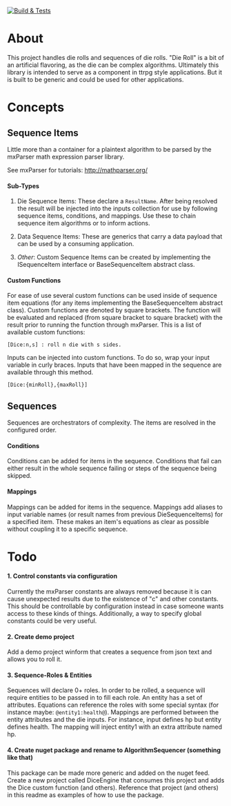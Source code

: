 ﻿[![Build & Tests](https://github.com/timjen3/dice-engine/actions/workflows/dotnet.yml/badge.svg)](https://github.com/timjen3/dice-engine/actions/workflows/dotnet.yml)
 
 # About

This project handles die rolls and sequences of die rolls. "Die Roll" is a bit of an artificial flavoring, as the die can be complex algorithms. Ultimately this library is intended to serve as a component in ttrpg style applications. But it is built to be generic and could be used for other applications.

# Concepts

## Sequence Items

Little more than a container for a plaintext algorithm to be parsed by the mxParser math expression parser library.

See mxParser for tutorials: http://mathparser.org/

#### Sub-Types

1. Die Sequence Items: These declare a `ResultName`. After being resolved the result will be injected into the inputs collection for use by following sequence items, conditions, and mappings. Use these to chain sequence item algorithms or to inform actions.

2. Data Sequence Items: These are generics that carry a data payload that can be used by a consuming application.

3. *Other*: Custom Sequence Items can be created by implementing the ISequenceItem interface or BaseSequenceItem abstract class.

#### Custom Functions

For ease of use several custom functions can be used inside of sequence item equations (for any items implementing the BaseSequenceItem abstract class). Custom functions are denoted by square brackets. The function will be evaluated and replaced (from square bracket to square bracket) with the result prior to running the function through mxParser. This is a list of available custom functions:

    [Dice:n,s] : roll n die with s sides.

Inputs can be injected into custom functions. To do so, wrap your input variable in curly braces. Inputs that have been mapped in the sequence are available through this method.

    [Dice:{minRoll},{maxRoll}]

## Sequences

Sequences are orchestrators of complexity. The items are resolved in the configured order.

#### Conditions 

Conditions can be added for items in the sequence. Conditions that fail can either result in the whole sequence failing or steps of the sequence being skipped.

#### Mappings

Mappings can be added for items in the sequence. Mappings add aliases to input variable names (or result names from previous DieSequenceItems) for a specified item. These makes an item's equations as clear as possible without coupling it to a specific sequence.

# Todo

#### 1. Control constants via configuration

Currently the mxParser constants are always removed because it is can cause unexpected results due to the existence of "c" and other constants. This should be controllable by configuration instead in case someone wants access to these kinds of things. Additionally, a way to specify global constants could be very useful.

#### 2. Create demo project

Add a demo project winform that creates a sequence from json text and allows you to roll it.

#### 3. Sequence-Roles & Entities

Sequences will declare 0+ roles. In order to be rolled, a sequence will require entities to be passed in to fill each role. An entity has a set of attributes. Equations can reference the roles with some special syntax (for instance maybe: `@entity1:health@`). Mappings are performed between the entity attributes and the die inputs. For instance, input defines hp but entity defines health. The mapping will inject entity1 with an extra attribute named hp.

#### 4. Create nuget package and rename to AlgorithmSequencer (something like that)

This package can be made more generic and added on the nuget feed. Create a new project called DiceEngine that consumes this project and adds the Dice custom function (and others). Reference that project (and others) in this readme as examples of how to use the package.
